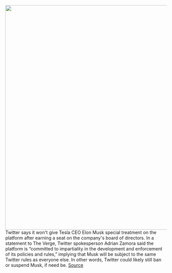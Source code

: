 <img src='https://cdn.vox-cdn.com/thumbor/hXFAGLeK5etWgPe5zfXGHzqWhq0=/0x0:2040x1360/1200x800/filters:focal(857x517:1183x843)/cdn.vox-cdn.com/uploads/chorus_image/image/70712822/acastro_180827_1777_0001.0.jpg' width='700px' /><br/>
Twitter says it won't give Tesla CEO Elon Musk special treatment on the platform after earning a seat on the company's board of directors. In a statement to The Verge, Twitter spokesperson Adrian Zamora said the platform is “committed to impartiality in the development and enforcement of its policies and rules,” implying that Musk will be subject to the same Twitter rules as everyone else. In other words, Twitter could likely still ban or suspend Musk, if need be.
<a href='https://www.theverge.com/2022/4/5/23011558/twitter-elon-musk-board-members-special-exceptions-moderation-rules'> Source <a/>
